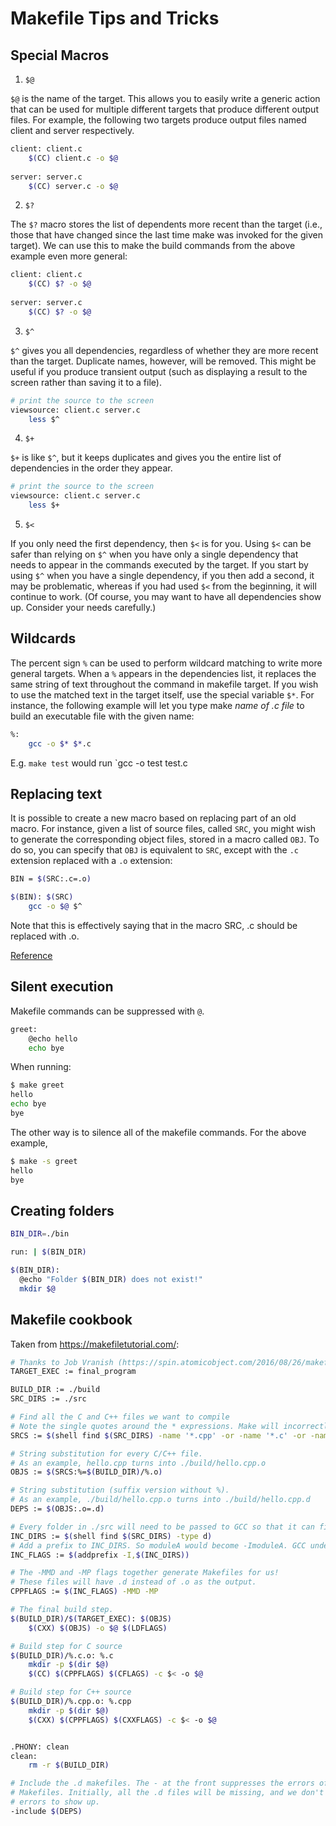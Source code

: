 # Makefile Tips and Tricks

## Special Macros

1. `$@`

`$@` is the name of the target. This allows you to easily write a generic action that can be used for 
multiple different targets that produce different output files. For example, the following two targets 
produce output files named client and server respectively.

```bash
client: client.c
    $(CC) client.c -o $@
 
server: server.c
    $(CC) server.c -o $@
```

2. `$?`

The `$?` macro stores the list of dependents more recent than the target (i.e., those that have changed
since the last time make was invoked for the given target). We can use this to make the build commands
from the above example even more general:

```bash
client: client.c
    $(CC) $? -o $@
 
server: server.c
    $(CC) $? -o $@
```

3. `$^`

`$^` gives you all dependencies, regardless of whether they are more recent than the target. 
Duplicate names, however, will be removed. This might be useful if you produce transient output
(such as displaying a result to the screen rather than saving it to a file).

```bash
# print the source to the screen
viewsource: client.c server.c
    less $^
```

4. `$+`

`$+` is like `$^`, but it keeps duplicates and gives you the entire list of dependencies in the order
they appear.

```bash
# print the source to the screen
viewsource: client.c server.c
    less $+
```

5. `$<`

If you only need the first dependency, then `$<` is for you. Using `$<` can be safer than relying
on `$^` when you have only a single dependency that needs to appear in the commands executed by the
target. If you start by using `$^` when you have a single dependency, if you then add a second,
it may be problematic, whereas if you had used `$<` from the beginning, it will continue to work.
(Of course, you may want to have all dependencies show up. Consider your needs carefully.)

## Wildcards

The percent sign `%` can be used to perform wildcard matching to write more general targets.
When a `%` appears in the dependencies list, it replaces the same string of text throughout the
command in makefile target. If you wish to use the matched text in the target itself, use the 
special variable `$*`. For instance, the following example will let you type make *name of .c file*
to build an executable file with the given name:
  
```bash
%:
    gcc -o $* $*.c
```
E.g. `make test` would run `gcc -o test test.c

## Replacing text

It is possible to create a new macro based on replacing part of an old macro. For instance,
given a list of source files, called `SRC`, you might wish to generate the corresponding object
files, stored in a macro called `OBJ`. To do so, you can specify that `OBJ` is equivalent to `SRC`,
except with the `.c` extension replaced with a `.o` extension:

```bash
BIN = $(SRC:.c=.o)

$(BIN): $(SRC)
    gcc -o $@ $^
```
Note that this is effectively saying that in the macro SRC, .c should be replaced with .o.

[Reference](https://www.cprogramming.com/tutorial/makefiles_continued.html)

## Silent execution

Makefile commands can be suppressed with `@`.

```bash
greet:
    @echo hello
    echo bye
```

When running:
```bash
$ make greet
hello
echo bye
bye
```

The other way is to silence all of the makefile commands. For the above example,

```bash
$ make -s greet
hello
bye
```

## Creating folders

```bash
BIN_DIR=./bin

run: | $(BIN_DIR)

$(BIN_DIR):
  @echo "Folder $(BIN_DIR) does not exist!"
  mkdir $@
```

## Makefile cookbook

Taken from https://makefiletutorial.com/:

```bash
# Thanks to Job Vranish (https://spin.atomicobject.com/2016/08/26/makefile-c-projects/)
TARGET_EXEC := final_program

BUILD_DIR := ./build
SRC_DIRS := ./src

# Find all the C and C++ files we want to compile
# Note the single quotes around the * expressions. Make will incorrectly expand these otherwise.
SRCS := $(shell find $(SRC_DIRS) -name '*.cpp' -or -name '*.c' -or -name '*.s')

# String substitution for every C/C++ file.
# As an example, hello.cpp turns into ./build/hello.cpp.o
OBJS := $(SRCS:%=$(BUILD_DIR)/%.o)

# String substitution (suffix version without %).
# As an example, ./build/hello.cpp.o turns into ./build/hello.cpp.d
DEPS := $(OBJS:.o=.d)

# Every folder in ./src will need to be passed to GCC so that it can find header files
INC_DIRS := $(shell find $(SRC_DIRS) -type d)
# Add a prefix to INC_DIRS. So moduleA would become -ImoduleA. GCC understands this -I flag
INC_FLAGS := $(addprefix -I,$(INC_DIRS))

# The -MMD and -MP flags together generate Makefiles for us!
# These files will have .d instead of .o as the output.
CPPFLAGS := $(INC_FLAGS) -MMD -MP

# The final build step.
$(BUILD_DIR)/$(TARGET_EXEC): $(OBJS)
	$(CXX) $(OBJS) -o $@ $(LDFLAGS)

# Build step for C source
$(BUILD_DIR)/%.c.o: %.c
	mkdir -p $(dir $@)
	$(CC) $(CPPFLAGS) $(CFLAGS) -c $< -o $@

# Build step for C++ source
$(BUILD_DIR)/%.cpp.o: %.cpp
	mkdir -p $(dir $@)
	$(CXX) $(CPPFLAGS) $(CXXFLAGS) -c $< -o $@


.PHONY: clean
clean:
	rm -r $(BUILD_DIR)

# Include the .d makefiles. The - at the front suppresses the errors of missing
# Makefiles. Initially, all the .d files will be missing, and we don't want those
# errors to show up.
-include $(DEPS)
```
